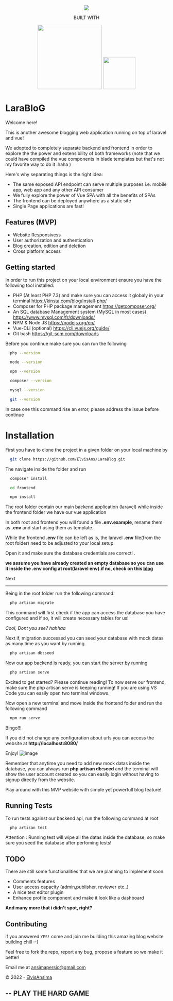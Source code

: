 <p align="center">
    <img src="https://user-images.githubusercontent.com/35831811/186013587-ff898e23-1c50-4465-9e4a-9829ec4f872f.png">
</p>
<p align="center">
    BUILT WITH
</p>
<p align="center"> 
       <img src="https://raw.githubusercontent.com/laravel/art/master/logo-lockup/5%20SVG/2%20CMYK/1%20Full%20Color/laravel-logolockup-cmyk-red.svg" width="200">              <img src="https://positivethinking.tech/wp-content/uploads/2021/01/Logo-Vuejs.png" width="100">
</p>

# LaraBloG

Welcome here!

This is another awesome blogging web application running on top of laravel and vue!

We adopted to completely separate backend and frontend in order to explore the
the power and extensibility of both frameworks (note that we could have compiled the vue components
in blade templates but that's not my favorite way to do it :haha )

Here's why separating things is the right idea:

- The same exposed API endpoint can serve multiple purposes i.e. mobile app, web app and any other API consumer
- We fully explore the power of Vue SPA with all the benefits of SPAs
- The frontend can be deployed anywhere as a static site
- Single Page applications are fast!


## Features (MVP)

- Website Responsivess
- User authorization and authentication
- Blog creation, edition and deletion
- Cross platform access


## Getting started

In order to run this project on your local environment ensure you have the following tool installed:
 - PHP (At least PHP 7.3) and make sure you can access it globaly in your terminal https://kinsta.com/blog/install-php/
- Composer for PHP package management https://getcomposer.org/
- An SQL database Management system (MySQL in most cases) https://www.mysql.com/fr/downloads/
- NPM & Node JS https://nodejs.org/en/
- Vue-CLi (optional) https://cli.vuejs.org/guide/
- Git bash https://git-scm.com/downloads

Before you continue make sure you can run the following
```bash
  php --version
```
```bash
  node --version
```
```bash
  npm --version
```
```bash
  composer --version
```
```bash
  mysql --version
```
```bash
  git --version
```
In case one this command rise an error, please address the issue before continue

# Installation
First you have to clone the project in a given folder on your local machine by

```bash
  git clone https://github.com/ElvisAns/LaraBlog.git 
```

The navigate inside the folder and run

```bash
  composer install
```
```bash
  cd frontend
```
```bash
  npm install
```

The root folder contain our main backend application (laravel) while inside the frontend
folder we have our vue application 

In both root and frontend you will found a file **.env.example**, rename them as **.env** and start using
them as template.

While the frontend **.env** file can be left as is, the laravel **.env** file(from the root folder) need
to be adjusted to your local setup.

Open it and make sure the database credentials are correctl .

**we assume you have already created 
an empty database so you can use it inside the .env config at root(laravel env).if no, check on this [blog](https://www.inmotionhosting.com/support/server/databases/create-a-mysql-database/)**

Next
____

Being in the root folder run the following command:

```bash
  php artisan migrate
```
This command will first check if the app can access the database you have configured and if so,
it will create necessary tables for us!

*Cool, Dont you see? hahhaa*

Next if, migration successed you can seed your database with mock datas as many time as you want 
by running 

```bash
  php artisan db:seed
```
Now our app backend is ready, you can start the server by running

```bash
  php artisan serve
```

Excited to get started? Please continue reading!
To now serve our frontend, make sure the php artisan serve is keeping running!
If you are using VS Code you can easily open two terminal windows.

Now open a new terminal and move inside the frontend folder and run the following command

```bash
  npm run serve
```

Bingo!!!

If you did not change any configuration about urls you can access the website at **http://localhost:8080/** 

Enjoy!
![image](https://user-images.githubusercontent.com/35831811/186032058-27a4e1e7-703e-4f53-bcfd-e4e49a572327.png)


Remember that anytime you need to add new mock datas inside the database, you can always run **php artisan db:seed**
and the terminal will show the user account created so you can easily login without having to signup directly from the website.

Play around with this MVP website with simple yet powerfull blog feature!




    
## Running Tests

To run tests against our backend api, run the following command at root

```bash
  php artisan test
```
Attention : Running test will wipe all the datas inside the database, so make sure
you seed the database after perfoming tests!
## TODO

There are still some functionalities that we are planning to implement soon:
- Comments features
- User access capacity (admin,publisher, reviewer etc..)
- A nice text editor plugin
- Enhance profile component and make it look like a dashboard


**And many more that i didn't spot, right?**


## Contributing

if you answered `YES!` come and join me building this amazing blog website building chill :-)

Feel free to fork the repo, report any bug, propose a feature so  we make it better!

Email me at ansimapersic@gmail.com

&copy; 2022 -  [ElvisAnsima](https://github.com/ElvisAns)

--
PLAY THE HARD GAME
--
